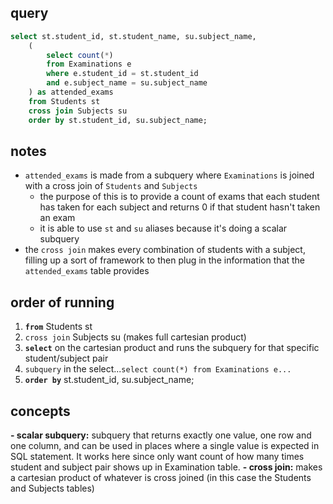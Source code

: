 ## query 

```sql 
select st.student_id, st.student_name, su.subject_name, 
    (
        select count(*)
        from Examinations e
        where e.student_id = st.student_id
        and e.subject_name = su.subject_name
    ) as attended_exams 
    from Students st 
    cross join Subjects su
    order by st.student_id, su.subject_name;
```

## notes

- `attended_exams` is made from a subquery where `Examinations` is joined with a cross join of `Students` and `Subjects`
    - the purpose of this is to provide a count of exams that each student has taken for each subject and returns 0 if that
      student hasn't taken an exam
    - it is able to use `st` and `su` aliases because it's doing a scalar subquery
- the `cross join` makes every combination of students with a subject, filling up a sort of framework to then plug in the
  information that the `attended_exams` table provides

## order of running 
1. **`from`** Students st
2. `cross join` Subjects su (makes full cartesian product)
3. **`select`** on the cartesian product and runs the subquery for that specific student/subject pair
4. `subquery` in the select...`select count(*) from Examinations e...`
5. **`order by`** st.student_id, su.subject_name;

## concepts 
**- scalar subquery:** subquery that returns exactly one value, one row and one column, and can be used in places where a single value
  is expected in SQL statement. It works here since only want count of how many times student and subject pair shows up in Examination table. 
**- cross join:** makes a cartesian product of whatever is cross joined (in this case the Students and Subjects tables)
